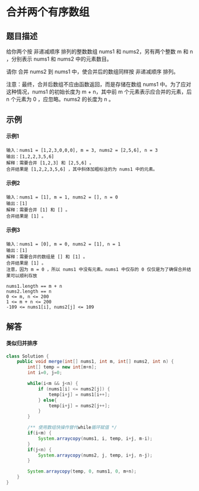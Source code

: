 # 合并两个有序数组

## 题目描述
给你两个按 非递减顺序 排列的整数数组 nums1 和 nums2，另有两个整数 m 和 n ，分别表示 nums1 和 nums2 中的元素数目。

请你 合并 nums2 到 nums1 中，使合并后的数组同样按 非递减顺序 排列。

注意：最终，合并后数组不应由函数返回，而是存储在数组 nums1 中。为了应对这种情况，nums1 的初始长度为 m + n，其中前 m 个元素表示应合并的元素，后 n 个元素为 0 ，应忽略。nums2 的长度为 n 。

## 示例
<!-- tabs:start -->
#### **示例1**
```
输入：nums1 = [1,2,3,0,0,0], m = 3, nums2 = [2,5,6], n = 3
输出：[1,2,2,3,5,6]
解释：需要合并 [1,2,3] 和 [2,5,6] 。
合并结果是 [1,2,2,3,5,6] ，其中斜体加粗标注的为 nums1 中的元素。
```
#### **示例2**
```
输入：nums1 = [1], m = 1, nums2 = [], n = 0
输出：[1]
解释：需要合并 [1] 和 [] 。
合并结果是 [1] 。
```
#### **示例3**
```
输入：nums1 = [0], m = 0, nums2 = [1], n = 1
输出：[1]
解释：需要合并的数组是 [] 和 [1] 。
合并结果是 [1] 。
注意，因为 m = 0 ，所以 nums1 中没有元素。nums1 中仅存的 0 仅仅是为了确保合并结果可以顺利存放

```
<!-- tabs:end -->
```
nums1.length == m + n
nums2.length == n
0 <= m, n <= 200
1 <= m + n <= 200
-109 <= nums1[i], nums2[j] <= 109
```
## 解答

<!-- tabs:start -->
#### **类似归并排序**
```java
class Solution {
    public void merge(int[] nums1, int m, int[] nums2, int n) {
        int[] temp = new int[m+n];
        int i=0, j=0;

        while(i<m && j<n) {
            if (nums1[i] <= nums2[j]) {
                temp[i+j] = nums1[i++];
            } else{
                temp[i+j] = nums2[j++];
            }
        }

        /** 使用数组快操作替代while循环赋值 */
        if(i<m) {
            System.arraycopy(nums1, i, temp, i+j, m-i);
        }
        if(j<n) {
            System.arraycopy(nums2, j, temp, i+j, n-j);
        }

        System.arraycopy(temp, 0, nums1, 0, m+n);
    }
}
```
<!-- tabs:end -->
